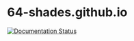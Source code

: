# 64-shades.github.io

[![Documentation Status](https://app.readthedocs.org/projects/64-shades/badge/?version=latest)](https://64-shades.readthedocs.io/en/latest/)
